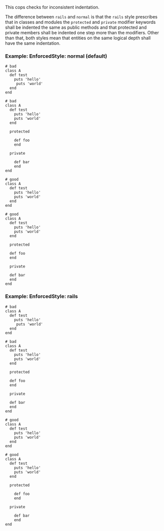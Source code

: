 This cops checks for inconsistent indentation.

The difference between `rails` and `normal` is that the `rails` style
prescribes that in classes and modules the `protected` and `private`
modifier keywords shall be indented the same as public methods and that
protected and private members shall be indented one step more than the
modifiers. Other than that, both styles mean that entities on the same
logical depth shall have the same indentation.

### Example: EnforcedStyle: normal (default)
    # bad
    class A
      def test
        puts 'hello'
         puts 'world'
      end
    end

    # bad
    class A
      def test
        puts 'hello'
        puts 'world'
      end

      protected

        def foo
        end

      private

        def bar
        end
    end

    # good
    class A
      def test
        puts 'hello'
        puts 'world'
      end
    end

    # good
    class A
      def test
        puts 'hello'
        puts 'world'
      end

      protected

      def foo
      end

      private

      def bar
      end
    end

### Example: EnforcedStyle: rails
    # bad
    class A
      def test
        puts 'hello'
         puts 'world'
      end
    end

    # bad
    class A
      def test
        puts 'hello'
        puts 'world'
      end

      protected

      def foo
      end

      private

      def bar
      end
    end

    # good
    class A
      def test
        puts 'hello'
        puts 'world'
      end
    end

    # good
    class A
      def test
        puts 'hello'
        puts 'world'
      end

      protected

        def foo
        end

      private

        def bar
        end
    end